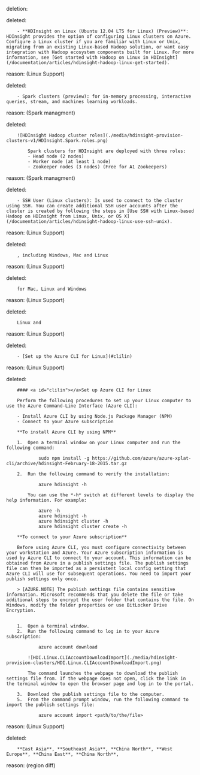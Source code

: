 deletion:

deleted:

		- **HDInsight on Linux (Ubuntu 12.04 LTS for Linux) (Preview)**: HDInsight provides the option of configuring Linux clusters on Azure. Configure a Linux cluster if you are familiar with Linux or Unix, migrating from an existing Linux-based Hadoop solution, or want easy integration with Hadoop ecosystem components built for Linux. For more information, see [Get started with Hadoop on Linux in HDInsight](/documentation/articles/hdinsight-hadoop-linux-get-started).

reason: (Linux Support)

deleted:

		- Spark clusters (preview): for in-memory processing, interactive queries, stream, and machines learning workloads.

reason: (Spark managment)

deleted:

		![HDInsight Hadoop cluster roles](./media/hdinsight-provision-clusters-v1/HDInsight.Spark.roles.png)
		
			Spark clusters for HDInsight are deployed with three roles:
			- Head node (2 nodes)
			- Worker node (at least 1 node)
			- Zookeeper nodes (3 nodes) (Free for A1 Zookeepers)

reason: (Spark managment)

deleted:

		- SSH User (Linux clusters): Is used to connect to the cluster using SSH. You can create additional SSH user accounts after the cluster is created by following the steps in [Use SSH with Linux-based Hadoop on HDInsight from Linux, Unix, or OS X](/documentation/articles/hdinsight-hadoop-linux-use-ssh-unix).

reason: (Linux Support)

deleted:

		, including Windows, Mac and Linux

reason: (Linux Support)

deleted:

		for Mac, Linux and Windows

reason: (Linux Support)

deleted:

		Linux and

reason: (Linux Support)

deleted:

		- [Set up the Azure CLI for Linux](#clilin)

reason: (Linux Support)

deleted:

		#### <a id="clilin"></a>Set up Azure CLI for Linux
		
		Perform the following procedures to set up your Linux computer to use the Azure Command-Line Interface (Azure CLI):
		
		- Install Azure CLI by using Node.js Package Manager (NPM)
		- Connect to your Azure subscription
		
		**To install Azure CLI by using NPM**
		
		1.	Open a terminal window on your Linux computer and run the following command:
		
				sudo npm install -g https://github.com/azure/azure-xplat-cli/archive/hdinsight-February-18-2015.tar.gz
		
		2.	Run the following command to verify the installation:
		
				azure hdinsight -h
		
			You can use the *-h* switch at different levels to display the help information. For example:
		
				azure -h
				azure hdinsight -h
				azure hdinsight cluster -h
				azure hdinsight cluster create -h
		
		**To connect to your Azure subscription**
		
		Before using Azure CLI, you must configure connectivity between your workstation and Azure. Your Azure subscription information is used by Azure CLI to connect to your account. This information can be obtained from Azure in a publish settings file. The publish settings file can then be imported as a persistent local config setting that Azure CLI will use for subsequent operations. You need to import your publish settings only once.
		
		> [AZURE.NOTE] The publish settings file contains sensitive information. Microsoft recommends that you delete the file or take additional steps to encrypt the user folder that contains the file. On Windows, modify the folder properties or use BitLocker Drive Encryption.
		
		
		1.	Open a terminal window.
		2.	Run the following command to log in to your Azure subscription:
		
				azure account download
		
			![HDI.Linux.CLIAccountDownloadImport](./media/hdinsight-provision-clusters/HDI.Linux.CLIAccountDownloadImport.png)
		
			The command launches the webpage to download the publish settings file from. If the webpage does not open, click the link in the terminal window to open the browser page and log in to the portal.
		
		3.	Download the publish settings file to the computer.
		5.	From the command prompt window, run the following command to import the publish settings file:
		
				azure account import <path/to/the/file>

reason: (Linux Support)

deleted:

		**East Asia**, **Southeast Asia**, **China North**, **West Europe**, **China East**, **China North**,

reason: (region diff)

